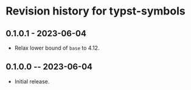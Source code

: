 # Revision history for typst-symbols

## 0.1.0.1 - 2023-06-04

* Relax lower bound of `base` to 4.12.

## 0.1.0.0 -- 2023-06-04

* Initial release.
